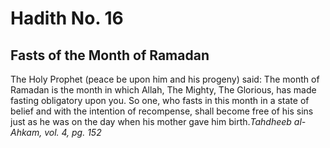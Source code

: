 Hadith No. 16
=============

Fasts of the Month of Ramadan
-----------------------------

The Holy Prophet (peace be upon him and his progeny) said: The month of
Ramadan is the month in which Allah, The Mighty, The Glorious, has made
fasting obligatory upon you. So one, who fasts in this month in a state
of belief and with the intention of recompense, shall become free of his
sins just as he was on the day when his mother gave him birth.*Tahdheeb
al-Ahkam, vol. 4, pg. 152*


